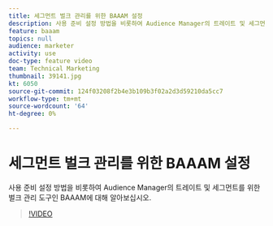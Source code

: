 ```yaml
---
title: 세그먼트 벌크 관리를 위한 BAAAM 설정
description: 사용 준비 설정 방법을 비롯하여 Audience Manager의 트레이트 및 세그먼트를 위한 벌크 관리 도구인 BAAAM에 대해 알아보십시오.
feature: baaam
topics: null
audience: marketer
activity: use
doc-type: feature video
team: Technical Marketing
thumbnail: 39141.jpg
kt: 6050
source-git-commit: 124f03208f2b4e3b109b3f02a2d3d59210da5cc7
workflow-type: tm+mt
source-wordcount: '64'
ht-degree: 0%

---
```



# 세그먼트 벌크 관리를 위한 BAAAM 설정

사용 준비 설정 방법을 비롯하여 Audience Manager의 트레이트 및 세그먼트를 위한 벌크 관리 도구인 BAAAM에 대해 알아보십시오.

>[!VIDEO](https://video.tv.adobe.com/v/39141/?quality=12&learn=on)
